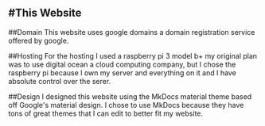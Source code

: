 #This Website
---
##Domain
This website uses google domains a domain registration service offered by google.

##Hosting
For the hosting I used a raspberry pi 3 model b+ my original plan was to use digital ocean a cloud computing company, but I chose the raspberry pi because I own my server and everything on it and I have absolute control over the serer.

##Design
I designed this website using the MkDocs material theme based off Google's material design.  I chose to use MkDocs because they have tons of great themes that I can edit to better fit my website.
